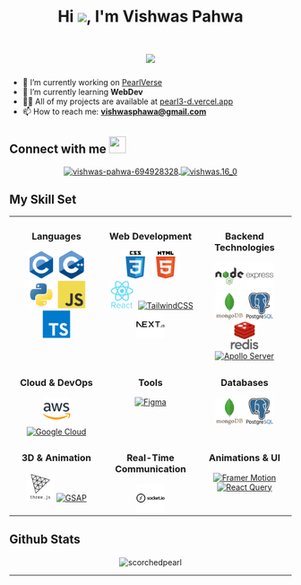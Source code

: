 <h1 align="center">Hi <img width="35" src="https://raw.githubusercontent.com/nixin72/nixin72/master/wave.gif">, I'm Vishwas Pahwa</h1>

<h1 align="center">
    <img src="https://readme-typing-svg.herokuapp.com/?lines=A+passionate+Student+from+India;Web+Developer;Currently+learning+WebDev&center=true&size=20">
</h1>

- 🔭 I’m currently working on [PearlVerse](https://github.com/ScorchedPearl/PearlVerse)
- 🌱 I’m currently learning **WebDev**
- 👨‍💻 All of my projects are available at [pearl3-d.vercel.app](https://pearl3-d.vercel.app)
- 📫 How to reach me: **vishwasphawa@gmail.com**

## Connect with me <img src="https://media.giphy.com/media/iY8CRBdQXODJSCERIr/giphy.gif" width="30" height="30" style="margin-right: 10px;">
<p align="center">
    <a href="https://linkedin.com/in/vishwas-pahwa-694928328" target="blank">
        <img align="center" src="https://raw.githubusercontent.com/rahuldkjain/github-profile-readme-generator/master/src/images/icons/Social/linked-in-alt.svg" alt="vishwas-pahwa-694928328" height="30" width="40" />
    </a>
    <a href="https://instagram.com/vishwas.16_0" target="blank">
        <img align="center" src="https://raw.githubusercontent.com/rahuldkjain/github-profile-readme-generator/master/src/images/icons/Social/instagram.svg" alt="vishwas.16_0" height="30" width="40" />
    </a>
</p>

## My Skill Set

<div align="center">
    <table style="width: 100%; text-align: center; border-spacing: 10px;">
        <tr>
            <td valign="top" width="30%">
                <h3>Languages</h3>
                <div>
                    <a href="https://www.cprogramming.com/" target="_blank"><img src="https://raw.githubusercontent.com/devicons/devicon/master/icons/c/c-original.svg" alt="C" height="50" /></a>
                    <a href="https://www.cplusplus.com/" target="_blank"><img src="https://raw.githubusercontent.com/devicons/devicon/master/icons/cplusplus/cplusplus-original.svg" alt="C++" height="50" /></a>
                    <a href="https://www.python.org/" target="_blank"><img src="https://raw.githubusercontent.com/devicons/devicon/master/icons/python/python-original.svg" alt="Python" height="50" /></a>
                    <a href="https://www.javascript.com/" target="_blank"><img src="https://raw.githubusercontent.com/devicons/devicon/master/icons/javascript/javascript-original.svg" alt="JavaScript" height="50" /></a>
                    <a href="https://www.typescriptlang.org/" target="_blank"><img src="https://raw.githubusercontent.com/devicons/devicon/master/icons/typescript/typescript-original.svg" alt="TypeScript" height="50" /></a>
                </div>
            </td>
            <td valign="top" width="30%">
                <h3>Web Development</h3>
                <div>
                    <a href="https://www.w3schools.com/css/" target="_blank"><img src="https://raw.githubusercontent.com/devicons/devicon/master/icons/css3/css3-original-wordmark.svg" alt="CSS3" height="50" /></a>
                    <a href="https://www.w3.org/html/" target="_blank"><img src="https://raw.githubusercontent.com/devicons/devicon/master/icons/html5/html5-original-wordmark.svg" alt="HTML5" height="50" /></a>
                    <a href="https://reactjs.org/" target="_blank"><img src="https://raw.githubusercontent.com/devicons/devicon/master/icons/react/react-original-wordmark.svg" alt="React" height="50" /></a>
                    <a href="https://tailwindcss.com/" target="_blank"><img src="https://www.vectorlogo.zone/logos/tailwindcss/tailwindcss-icon.svg" alt="TailwindCSS" height="50" /></a>
                    <a href="https://nextjs.org/" target="_blank"><img src="https://raw.githubusercontent.com/devicons/devicon/master/icons/nextjs/nextjs-original-wordmark.svg" alt="Next.js" height="50" /></a>
                </div>
            </td>
            <td valign="top" width="30%">
                <h3>Backend Technologies</h3>
                <div>
                    <a href="https://nodejs.org" target="_blank"><img src="https://raw.githubusercontent.com/devicons/devicon/master/icons/nodejs/nodejs-original-wordmark.svg" alt="Node.js" height="50" /></a>
                    <a href="https://expressjs.com" target="_blank"><img src="https://raw.githubusercontent.com/devicons/devicon/master/icons/express/express-original-wordmark.svg" alt="Express.js" height="50" /></a>
                    <a href="https://www.mongodb.com/" target="_blank"><img src="https://raw.githubusercontent.com/devicons/devicon/master/icons/mongodb/mongodb-original-wordmark.svg" alt="MongoDB" height="50" /></a>
                    <a href="https://www.postgresql.org" target="_blank"><img src="https://raw.githubusercontent.com/devicons/devicon/master/icons/postgresql/postgresql-original-wordmark.svg" alt="PostgreSQL" height="50" /></a>
                    <a href="https://redis.io/" target="_blank"><img src="https://raw.githubusercontent.com/devicons/devicon/master/icons/redis/redis-original-wordmark.svg" alt="Redis" height="50" /></a>
                    <a href="https://www.apollographql.com/" target="_blank"><img src="https://www.apollographql.com/images/logo-apollo.svg" alt="Apollo Server" height="50" /></a>
                </div>
            </td>
        </tr>
        <tr>
            <td valign="top" width="30%">
                <h3>Cloud & DevOps</h3>
                <div>
                    <a href="https://aws.amazon.com" target="_blank"><img src="https://raw.githubusercontent.com/devicons/devicon/master/icons/amazonwebservices/amazonwebservices-original-wordmark.svg" alt="AWS" height="50" /></a>
                    <a href="https://cloud.google.com" target="_blank"><img src="https://www.vectorlogo.zone/logos/google_cloud/google_cloud-icon.svg" alt="Google Cloud" height="50" /></a>
                </div>
            </td>
            <td valign="top" width="30%">
                <h3>Tools</h3>
                <div>
                    <a href="https://www.figma.com/" target="_blank"><img src="https://www.vectorlogo.zone/logos/figma/figma-icon.svg" alt="Figma" height="50" /></a>
                </div>
            </td>
            <td valign="top" width="30%">
                <h3>Databases</h3>
                <div>
                    <a href="https://www.mongodb.com/" target="_blank"><img src="https://raw.githubusercontent.com/devicons/devicon/master/icons/mongodb/mongodb-original-wordmark.svg" alt="MongoDB" height="50" /></a>
                    <a href="https://www.postgresql.org/" target="_blank"><img src="https://raw.githubusercontent.com/devicons/devicon/master/icons/postgresql/postgresql-original-wordmark.svg" alt="PostgreSQL" height="50" /></a>
                </div>
            </td>
        </tr>
        <tr>
            <td valign="top" width="30%">
                <h3>3D & Animation</h3>
                <div>
                    <a href="https://threejs.org/" target="_blank"><img src="https://raw.githubusercontent.com/devicons/devicon/master/icons/threejs/threejs-original-wordmark.svg" alt="Three.js" height="50" /></a>
                    <a href="https://greensock.com/gsap/" target="_blank"><img src="https://www.greensock.com/wp-content/uploads/2018/10/gsap-logo.svg" alt="GSAP" height="50" /></a>
                </div>
            </td>
            <td valign="top" width="30%">
                <h3>Real-Time Communication</h3>
                <div>
                    <a href="https://socket.io/" target="_blank"><img src="https://raw.githubusercontent.com/devicons/devicon/master/icons/socketio/socketio-original-wordmark.svg" alt="Socket.IO" height="50" /></a>
                </div>
            </td>
            <td valign="top" width="30%">
                <h3>Animations & UI</h3>
                <div>
                    <a href="https://www.framer.com/motion/" target="_blank"><img src="https://www.vectorlogo.zone/logos/framer/framer-icon.svg" alt="Framer Motion" height="50" /></a>
                    <!-- Added React Query Logo -->
                    <a href="https://tanstack.com/query" target="_blank"><img src="https://react-query.tanstack.com/_next/static/media/react-query-logo.05a3899e.svg" alt="React Query" height="50" /></a>
                </div>
            </td>
        </tr>
    </table>
</div>

<h2> Github Stats </h2>
<div align="center">
    <p><img align="center" src="https://github-readme-stats.vercel.app/api?username=scorchedpearl&show_icons=true&locale=en&theme=tokyonight" alt="scorchedpearl" /></p>
</div>

<hr>
